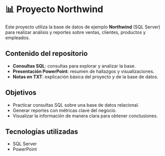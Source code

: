 # 📊 Proyecto Northwind  

Este proyecto utiliza la base de datos de ejemplo **Northwind** (SQL Server) para realizar análisis y reportes sobre ventas, clientes, productos y empleados.  

## Contenido del repositorio  
- **Consultas SQL**: consultas para explorar y analizar la base.  
- **Presentación PowerPoint**: resumen de hallazgos y visualizaciones.  
- **Notas en TXT**: explicación básica del proyecto y de la base de datos.  

## Objetivos  
- Practicar consultas SQL sobre una base de datos relacional.  
- Generar reportes con métricas clave del negocio.  
- Visualizar la información de manera clara para obtener conclusiones.  

## Tecnologías utilizadas  
- SQL Server  
- PowerPoint  
